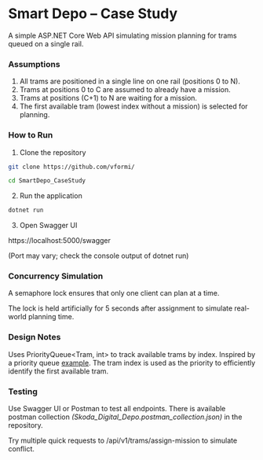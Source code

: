 # Smart Depo – Case Study
A simple ASP.NET Core Web API simulating mission planning for trams queued on a single rail.

### Assumptions
1. All trams are positioned in a single line on one rail (positions 0 to N).
2. Trams at positions 0 to C are assumed to already have a mission.
3. Trams at positions (C+1) to N are waiting for a mission.
4. The first available tram (lowest index without a mission) is selected for planning.

### How to Run

1. Clone the repository
```bash
git clone https://github.com/vformi/
```

```bash
cd SmartDepo_CaseStudy
```

2. Run the application
```bash
dotnet run
```

3. Open Swagger UI

https://localhost:5000/swagger

(Port may vary; check the console output of dotnet run)

### Concurrency Simulation

A semaphore lock ensures that only one client can plan at a time.

The lock is held artificially for 5 seconds after assignment to simulate real-world planning time.

### Design Notes
Uses PriorityQueue<Tram, int> to track available trams by index. Inspired by a priority queue [example](https://www.geeksforgeeks.org/c-priorityqueue/). The tram index is used as the priority to efficiently identify the first available tram.

### Testing

Use Swagger UI or Postman to test all endpoints. There is available postman collection *(Skoda_Digital_Depo.postman_collection.json)* in the repository. 

Try multiple quick requests to /api/v1/trams/assign-mission to simulate conflict.